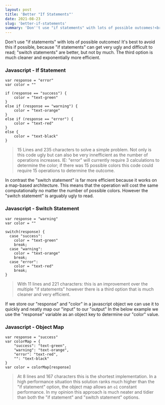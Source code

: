 ```yaml
---
layout: post
title: 'Better "If Statements"'
date: 2021-08-23
slug: 'better-if-statements'
summary: 'Don''t use "if statements" with lots of possible outcomes!<br><br> It''s best to avoid this if possible, <ul> <li>"IF statements" can get very ugly and difficult to read</li> <li>"Switch statements" are better, but not by much.</li> <br> <li>The third option is much cleaner and exponentially more efficient.</li> </ul>'
---
```


Don't use "if statements" with lots of possible outcomes!
It's best to avoid this if possible, because "if statements" can get very ugly and difficult to read; "switch statements" are better, but not by much.
The third option is much cleaner and exponentially more efficient.

### Javascript - If Statement

```
var response = "error"
var color = ""

if (response == "success") {
	color = "text-green"
}
else if (response == "warning") {
	color = "text-orange"
}
else if (response == "error") {
	color = "text-red"
}
else {
	color = "text-black"
}
```

> 15 Lines and 235 characters to solve a simple problem.
> Not only is this code ugly but can also be very innefficient as the number of operations increases.
> IE: "error" will currently require 3 calculations to determine the color; if there was 15 possible colors this code could require 15 operations to determine the outcome.

In contrast the "switch statement" is far more efficient because it works on a map-based architecture.
This means that the operation will cost the same computationally no matter the number of possible colors.
However the "switch statement" is arguably ugly to read.

### Javascript - Switch Statement

```
var response = "warning"
var color = ""

switch(response) {
  case "success":
    color = "text-green"
    break;
  case "warning":
    color = "text-orange"
    break;
  case "error":
    color = "text-red"
    break;
}
```

> With 11 lines and 221 characters: this is an improvement over the multiple "if statements" however there is a third option that is much cleaner and very efficient.

If we store our "response" and "color" in a javascript object we can use it to quickly and neatly map our "input" to our "output"
In the below example we use the "response" variable as an object key to determine our "color" value.

### Javascript - Object Map

```
var response = "success"
var colorMap = {
	"success": "text-green",
	"warning": "text-orange",
	"error": "text-red",
	"": "text-black"
}
var color = colorMap[response]
```

> At 8 lines and 167 characters this is the shortest implementation.
> In a high performance situation this solution ranks much higher than the "if statement" option, the object map allows an `o1` constant performance.
> In my opinion this approach is much neater and tidier than both the "if statement" and "switch statement" options.
